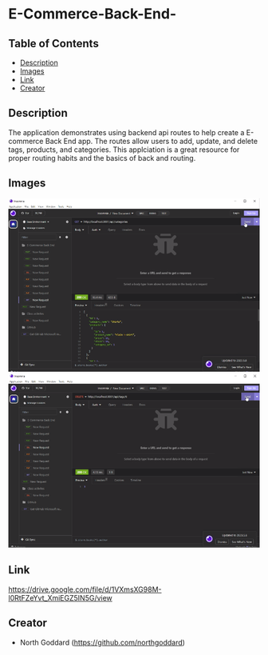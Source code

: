 # E-Commerce-Back-End-

## Table of Contents 

- [Description](#description)
- [Images](#description)
- [Link](#link)
- [Creator](#creator)

## Description

The application demonstrates using backend api routes to help create a E-commerce Back End app. The routes allow users to add, update, and delete tags, products, and categories. This applciation is a great resource for proper routing habits and the basics of back and routing.

## Images
<img width="720" alt="Screenshot" src="econ 1.png" >
<img width="720" alt="Screenshot" src="econ 2.png" >

## Link 

https://drive.google.com/file/d/1VXmsXG98M-l0RtFZeYvt_XmiEGZ5IN5G/view

## Creator

- North Goddard (https://github.com/northgoddard)

